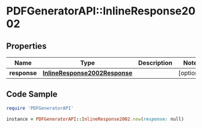 # PDFGeneratorAPI::InlineResponse2002

## Properties

Name | Type | Description | Notes
------------ | ------------- | ------------- | -------------
**response** | [**InlineResponse2002Response**](InlineResponse2002Response.md) |  | [optional] 

## Code Sample

```ruby
require 'PDFGeneratorAPI'

instance = PDFGeneratorAPI::InlineResponse2002.new(response: null)
```


